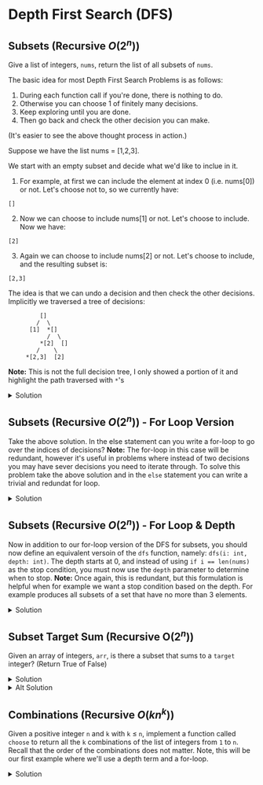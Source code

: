 # Depth First Search (DFS)

## Subsets (Recursive $O(2^n)$)

Give a list of integers, `nums`, return the list of all subsets of `nums`.

The basic idea for most Depth First Search Problems is as follows:

1. During each function call if you're done, there is nothing to do.
2. Otherwise you can choose 1 of finitely many decisions.
3. Keep exploring until you are done. 
4. Then go back and check the other decision you can make.

(It's easier to see the above thought process in action.)

Suppose we have the list nums = [1,2,3].

We start with an empty subset and decide what we'd like to inclue in it.

1. For example, at first we can include the element at index 0 (i.e. nums[0]) or not. Let's choose not to, so we currently have:

```
[]
```

2. Now we can choose to include nums[1] or not. Let's choose to include. Now we have: 

```
[2]
```

3. Again we can choose to include nums[2] or not. Let's choose to include, and the resulting subset is:

```
[2,3]
```

The idea is that we can undo a decision and then check the other decisions.
Implicitly we traversed a tree of decisions:

```
         []
        /  \
      [1]  *[]
           /  \
         *[2]  []
        /    \
     *[2,3]  [2]
```
**Note:** This is not the full decision tree, I only showed a portion of it and 
highlight the path traversed with `*`'s

<details>
<summary>Solution</summary>

<pre><code class="language-python">
def subsets(nums: List[int]) -> List[List[int]]:
    res = [] # the result is going to be list of subsets
    subset = [] # a specific subset we'll construct

    dfs(i: int) -> None:
        ''' 
        At index i, we make a choice to add nums[i] to subset or not
        '''
        if i == len(nums): # if you reached the end of nums
            res.append(subset.copy())
            return
        else:              # you didn't exhause all your choices yet
            subset.append(nums[i])
            dfs(i+1)       # go to the next index: i+1

            # this gets called once dfs(i+1) returned. 
            # so undo adding nums[i]
            subset.pop() 

            # now we are on the path where we decided not to include nums[i]
            dfs(i+1) 
    dfs(0) # start the algorithm as index 0

    return res # dfs(0) has finished and res is populated with all the subsets of nums
print(subsets([1,2,3]))
</code></pre>
</details>

## Subsets (Recursive $O(2^n)$) - For Loop Version

Take the above solution. In the else statement can you write a for-loop to 
go over the indices of decisions? **Note:** The for-loop in this case will 
be redundant, however it's useful in problems where instead of two decisions 
you may have sever decisions you need to iterate through. To solve this problem take the above solution and in the `else` statement you can write 
a trivial and redundat for loop.

<details>
<summary>Solution</summary>

<pre><code class="language-python">
def subsets(nums: List[int]) -> List[List[int]]:
    res = []
    subset = []

    dfs(i: int) -> None:
        if i == len(nums):
            res.append(subset.copy())
            return
        else:
            for j in range(i+1, i+2):
                subset.append(nums[i])
                dfs(j)
                subset.pop() 
                dfs(j) 
    dfs(0)
    return res
print(subsets([1,2,3]))
</code></pre>
</details>

## Subsets (Recursive $O(2^n)$) - For Loop & Depth

Now in addition to our for-loop version of the DFS for subsets, you should 
now define an equivalent versoin of the `dfs` function, namely: `dfs(i: int, depth: int)`. The depth starts at 0, and instead of using `if i == len(nums)` 
as the stop condition, you must now use the `depth` parameter to determine 
when to stop. **Note:** Once again, this is redundant, but this formulation 
is helpful when for example we want a stop condition based on the depth. 
For example produces all subsets of a set that have no more than 3 elements.

<details>
<summary>Solution</summary>

<pre><code class="language-python">
def subsets(nums: List[int]) -> List[List[int]]:
    res = []
    subset = []
    dfs(i: int, depth: int) -> None:
        if depth == len(nums):
            res.append(subset.copy())
            return
        else:
            for j in range(i+1, i+2):
                subset.append(nums[i])
                dfs(j, depth+1)
                subset.pop() 
                dfs(j, depth+1) 
    dfs(0, 0)
    return res
print(subsets([1,2,3]))
</code></pre>
</details>

## Subset Target Sum (Recursive O($2^n$))

Given an array of integers, `arr`, is there a subset that sums to a `target` integer? (Return True of False)

<details>
<summary>Solution</summary>

<pre><code class="language-python">
def subset_sum(arr: List[int], target: int) -> bool:
    def dfs(i: int, curr_sum: int) -> bool:
        if i == len(arr):
            return curr_sum == target
        else:
            return dfs(i+1, curr_sum + arr[i]) or dfs(i+1, curr_sum)
    return dfs(0, 0)
print(subset_sum(arr=[2,5,6,9], target=9))
print(subset_sum(arr=[2,5], target=9))
</code></pre>
</details>

<details>
<summary>Alt Solution</summary>
Note that in the previous solution we had curr_sum which if we increment to 
the target we return True. A completely equivalent way of doing this is 
to pass in target and decrement and if we hit 0 we return True.
<pre><code class="language-python">
def subset_sum(arr: List[int], target: int) -> bool:
    def dfs(i: int, target: int) -> bool:
        if i == len(arr):
            return target == 0
        else:
            return dfs(i+1, target - arr[i]) or dfs(i+1, target)
    return dfs(0, target)
print(subset_sum(arr=[2,5,6,9], target=9))
print(subset_sum(arr=[2,5], target=9))
</code></pre>
</details>

## Combinations (Recursive $O(kn^k)$)

Given a positive integer `n` and `k` with `k` $\leq$ `n`, implement a function 
called `choose` to return all the `k` combinations of the list of integers from `1` to `n`. Recall that the order of the combinations does not matter. Note, this will be our first example where we'll use a depth term and a for-loop.

<details>
<summary>Solution</summary>
<pre><code class="language-python">
# The problem is equivalent to the subset problem if k = n.
# But if k is less than n, we need to limit the depth so that we construct
# subsets of size no larger than 
# But to ensure that the subsets have no less than k elements, we must run 
# a for-loop to keep adding elements to our set until we reach the desired 
# size, k.
def choose(n: int, k: int) -> List[List[int]]:
    ls = [i for i in range(1, n+1)]
    res = []
    tmp = []
    def dfs(i: int, depth: int) -> None:
        if depth == k:
            res.append(tmp.copy())
            return
        else:
            for j in range(i, n):
                # add an element
                tmp.append(ls[j])
                # call the function again, we still need to add elements
                dfs(j+1, depth+1)
                tmp.pop()
    dfs(0, 0)
    return res
print(choose(4,2))
</code></pre>
</details>


